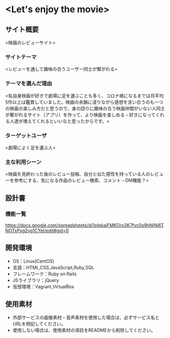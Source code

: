 # <Let's enjoy the movie>

## サイト概要
<映画のレビューサイト>

### サイトテーマ
<レビューを通して趣味の合うユーザー同士が繋がれる>

### テーマを選んだ理由
<私自身映画が好きで劇場に足を運ぶことも多く、コロナ禍になるまでは月平均5作以上は鑑賞していました。映画の余韻に浸りながら感想を言い合うのも一つの映画の楽しみ方だと思うので、身の回りに趣味の合う映画仲間がいない人同士が繋がれるサイト（アプリ）を作って、より映画を楽しめる・好きになってくれる人達が増えてくれるといいなと思ったからです。>

### ターゲットユーザ
<劇場によく足を運ぶ人>

### 主な利用シーン
<映画を見終わった後のレビュー投稿、自分と似た感性を持っている人のレビューを参考にする、気になる作品のレビュー検索、コメント・DM機能？>

## 設計書

### 機能一覧
<https://docs.google.com/spreadsheets/d/1olpkaiFMKOro3K7fyc0s9hNiNj6TNOTxPxg2yg1CYeI/edit#gid=0>

## 開発環境
- OS：Linux(CentOS)
- 言語：HTML,CSS,JavaScript,Ruby,SQL
- フレームワーク：Ruby on Rails
- JSライブラリ：jQuery
- 仮想環境：Vagrant,VirtualBox

## 使用素材
- 外部サービスの画像素材・音声素材を使用した場合は、必ずサービス名とURLを明記してください。
- 使用しない場合は、使用素材の項目をREADMEから削除してください。
